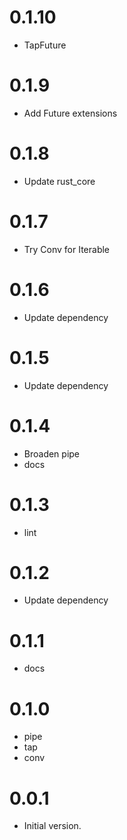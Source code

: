 # 0.1.10

- TapFuture

# 0.1.9

- Add Future extensions

# 0.1.8

- Update rust_core

# 0.1.7

- Try Conv for Iterable

# 0.1.6

- Update dependency

# 0.1.5

- Update dependency

# 0.1.4

- Broaden pipe
- docs

# 0.1.3

- lint

# 0.1.2

- Update dependency

# 0.1.1

- docs

# 0.1.0

- pipe
- tap
- conv

# 0.0.1

- Initial version.
